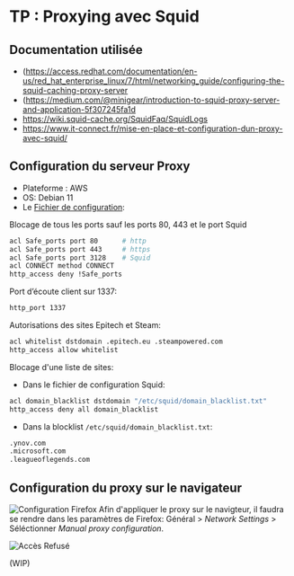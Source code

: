 # TP : Proxying avec Squid

## Documentation utilisée

- (https://access.redhat.com/documentation/en-us/red_hat_enterprise_linux/7/html/networking_guide/configuring-the-squid-caching-proxy-server
- (https://medium.com/@minigear/introduction-to-squid-proxy-server-and-application-5f307245fa1d
- https://wiki.squid-cache.org/SquidFaq/SquidLogs
- https://www.it-connect.fr/mise-en-place-et-configuration-dun-proxy-avec-squid/

## Configuration du serveur Proxy

- Plateforme : AWS
- OS: Debian 11
- Le [Fichier de configuration](./files/squid-config.txt):

Blocage de tous les ports sauf les ports 80, 443 et le port Squid

```bash
acl Safe_ports port 80		# http
acl Safe_ports port 443		# https
acl Safe_ports port 3128	# Squid
acl CONNECT method CONNECT
http_access deny !Safe_ports
```

Port d’écoute client sur 1337:

```bash
http_port 1337
```

Autorisations des sites Epitech et Steam:

```bash
acl whitelist dstdomain .epitech.eu .steampowered.com
http_access allow whitelist
```

Blocage d'une liste de sites:

- Dans le fichier de configuration Squid:

```bash
acl domain_blacklist dstdomain "/etc/squid/domain_blacklist.txt"
http_access deny all domain_blacklist
```

- Dans la blocklist `/etc/squid/domain_blacklist.txt`:

```bash
.ynov.com
.microsoft.com
.leagueoflegends.com
```

## Configuration du proxy sur le navigateur

![Configuration Firefox](./files/ConfigFireFox.png)
Afin d'appliquer le proxy sur le navigteur, il faudra se rendre dans les paramètres de Firefox:
Général > _Network Settings_ > Séléctionner _Manual proxy configuration_.

![Accès Refusé](./files/AccessDenied.png)

(WIP)
